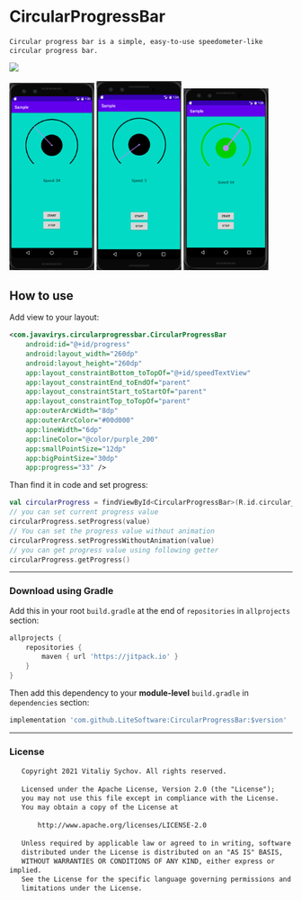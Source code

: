 # CircularProgressBar
    Circular progress bar is a simple, easy-to-use speedometer-like circular progress bar.

[![](https://jitpack.io/v/LiteSoftware/CircularProgressBar.svg)](https://jitpack.io/#LiteSoftware/CircularProgressBar)

<img src="screens/1_1.png" width="30%" /> <img src="screens/1_2.png" width="30%" /> <img src="screens/1_3.png" width="30%" />

## How to use
Add view to your layout:
```xml
<com.javavirys.circularprogressbar.CircularProgressBar
    android:id="@+id/progress"
    android:layout_width="260dp"
    android:layout_height="260dp"
    app:layout_constraintBottom_toTopOf="@+id/speedTextView"
    app:layout_constraintEnd_toEndOf="parent"
    app:layout_constraintStart_toStartOf="parent"
    app:layout_constraintTop_toTopOf="parent"
    app:outerArcWidth="8dp"
    app:outerArcColor="#00d000"
    app:lineWidth="6dp"
    app:lineColor="@color/purple_200"
    app:smallPointSize="12dp"
    app:bigPointSize="30dp" 
    app:progress="33" />
```

Than find it in code and set progress:
```kotlin
val circularProgress = findViewById<CircularProgressBar>(R.id.circular_progress)
// you can set current progress value
circularProgress.setProgress(value)
// You can set the progress value without animation
circularProgress.setProgressWithoutAnimation(value)
// you can get progress value using following getter
circularProgress.getProgress()
```

---

### Download using Gradle

Add this in your root `build.gradle` at the end of `repositories` in `allprojects` section:
```groovy
allprojects {
    repositories {
        maven { url 'https://jitpack.io' }
    }
}
```

Then add this dependency to your **module-level** `build.gradle` in `dependencies` section:
```groovy
implementation 'com.github.LiteSoftware:CircularProgressBar:$version'
```

---

### License

```
   Copyright 2021 Vitaliy Sychov. All rights reserved.

   Licensed under the Apache License, Version 2.0 (the "License");
   you may not use this file except in compliance with the License.
   You may obtain a copy of the License at

       http://www.apache.org/licenses/LICENSE-2.0

   Unless required by applicable law or agreed to in writing, software
   distributed under the License is distributed on an "AS IS" BASIS,
   WITHOUT WARRANTIES OR CONDITIONS OF ANY KIND, either express or implied.
   See the License for the specific language governing permissions and
   limitations under the License.
```
